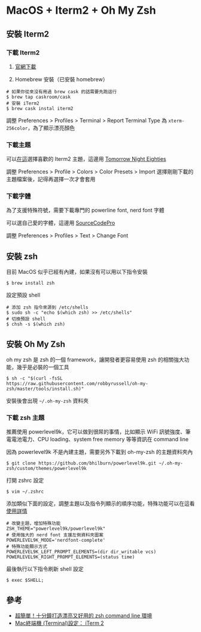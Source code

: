 # MacOS + Iterm2 + Oh My Zsh

<SocialBlock hashtags="iterm2,zsh,shell,macos" />

## 安裝 Iterm2

### 下載 Iterm2

1. [官網下載](https://github.com/johnnywang1994/book.git)

2. Homebrew 安裝（已安裝 homebrew）

```
# 如果你從來沒有用過 brew cask 的話需要先跑這行
$ brew tap caskroom/cask
# 安裝 iTerm2
$ brew cask instal iterm2
```

調整 Preferences > Profiles > Terminal > Report Terminal Type 為 `xterm-256color`，為了顯示漂亮顏色


### 下載主題

可以[在這](https://iterm2colorschemes.com/)選擇喜歡的 Iterm2 主題，這邊用 [Tomorrow Night Eighties](https://github.com/mbadolato/iTerm2-Color-Schemes/blob/master/schemes/Tomorrow%20Night%20Eighties.itermcolors)

調整 Preferences > Profile > Colors > Color Presets > Import 選擇剛剛下載的主題檔案後，記得再選擇一次才會套用


### 下載字體

為了支援特殊符號，需要下載專門的 powerline font, nerd font 字體

可以選自己愛的字體，這邊用 [SourceCodePro](https://github.com/ryanoasis/nerd-fonts/tree/master/patched-fonts/SourceCodePro/Regular/complete)

調整 Preferences > Profiles > Text > Change Font



## 安裝 zsh

目前 MacOS 似乎已經有內建，如果沒有可以用以下指令安裝

```
$ brew install zsh
```

設定預設 shell

```
# 添加 zsh 指令來源到 /etc/shells
$ sudo sh -c "echo $(which zsh) >> /etc/shells" 
# 切換預設 shell
$ chsh -s $(which zsh)
```



## 安裝 Oh My Zsh

oh my zsh 是 zsh 的一個 framework，讓開發者更容易使用 zsh 的相關強大功能，幾乎是必裝的一個工具

```
$ sh -c "$(curl -fsSL https://raw.githubusercontent.com/robbyrussell/oh-my-zsh/master/tools/install.sh)"
```

安裝後會出現 `~/.oh-my-zsh` 資料夾

### 下載 zsh 主題

推薦使用 powerlevel9k，它可以做到很屌的事情，比如顯示 WiFi 訊號強度、筆電電池電力、CPU loading、system free memory 等等資訊在 command line

因為 powerlevel9k 不是內建主題，需要另外下載到 oh-my-zsh 的主題資料夾內

```
$ git clone https://github.com/bhilburn/powerlevel9k.git ~/.oh-my-zsh/custom/themes/powerlevel9k
```

打開 zshrc 設定

```
$ vim ~/.zshrc
```

添加類似下面的設定，調整主題以及指令列顯示的順序功能，特殊功能可以在這看[使用詳情](https://github.com/Powerlevel9k/powerlevel9k#available-prompt-segments)

```
# 改變主題，增加特殊功能
ZSH_THEME="powerlevel9k/powerlevel9k"
# 使用強大的 nerd font 支援左側資料夾圖案
POWERLEVEL9K_MODE='nerdfont-complete'
# 特殊功能顯示方式
POWERLEVEL9K_LEFT_PROMPT_ELEMENTS=(dir dir_writable vcs)
POWERLEVEL9K_RIGHT_PROMPT_ELEMENTS=(status time)
```

最後執行以下指令刷新 shell 設定

```
$ exec $SHELL;
```


## 參考
- [超簡單！十分鐘打造漂亮又好用的 zsh command line 環境](https://medium.com/statementdog-engineering/prettify-your-zsh-command-line-prompt-3ca2acc967f)
- [Mac終端機 (Terminal)設定： iTerm 2](https://medium.com/nitas-learning-journey/mac%E7%B5%82%E7%AB%AF%E6%A9%9F-terminal-%E8%A8%AD%E5%AE%9A-iterm2-ba63efd0df6a)

<SocialBlock hashtags="iterm2,zsh,shell,macos" />